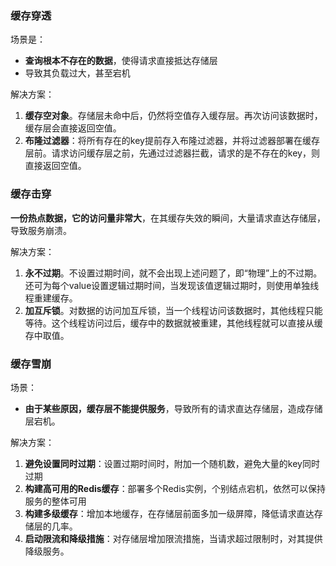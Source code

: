 ### 缓存穿透
场景是：
- **查询根本不存在的数据**，使得请求直接抵达存储层
- 导致其负载过大，甚至宕机

解决方案：
1. **缓存空对象**。存储层未命中后，仍然将空值存入缓存层。再次访问该数据时，缓存层会直接返回空值。
2. **布隆过滤器**：将所有存在的key提前存入布隆过滤器，并将过滤器部署在缓存层前。请求访问缓存层之前，先通过过滤器拦截，请求的是不存在的key，则直接返回空值。

### 缓存击穿
**一份热点数据，它的访问量非常大**，在其缓存失效的瞬间，大量请求直达存储层，导致服务崩溃。

解决方案：
1. **永不过期**。不设置过期时间，就不会出现上述问题了，即“物理”上的不过期。还可为每个value设置逻辑过期时间，当发现该值逻辑过期时，则使用单独线程重建缓存。
2. **加互斥锁**。对数据的访问加互斥锁，当一个线程访问该数据时，其他线程只能等待。这个线程访问过后，缓存中的数据就被重建，其他线程就可以直接从缓存中取值。

### 缓存雪崩
场景：
- **由于某些原因，缓存层不能提供服务**，导致所有的请求直达存储层，造成存储层宕机。

解决方案：
1. **避免设置同时过期**：设置过期时间时，附加一个随机数，避免大量的key同时过期
2. **构建高可用的Redis缓存**：部署多个Redis实例，个别结点宕机，依然可以保持服务的整体可用
3. **构建多级缓存**：增加本地缓存，在存储层前面多加一级屏障，降低请求直达存储层的几率。
4. **启动限流和降级措施**：对存储层增加限流措施，当请求超过限制时，对其提供降级服务。